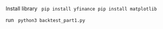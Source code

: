 Install library
<code>
pip install yfinance
pip install matplotlib
</code>

run
<code>
python3 backtest_part1.py
</code>
